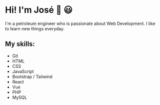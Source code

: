 # Hi! I'm José 👋 😃

I'm a petroleum engineer who is passionate about Web Development. I like to learn new things everyday.

## My skills:
- Git
- HTML
- CSS
- JavaScript
- Bootstrap / Tailwind
- React
- Vue
- PHP
- MySQL

 


